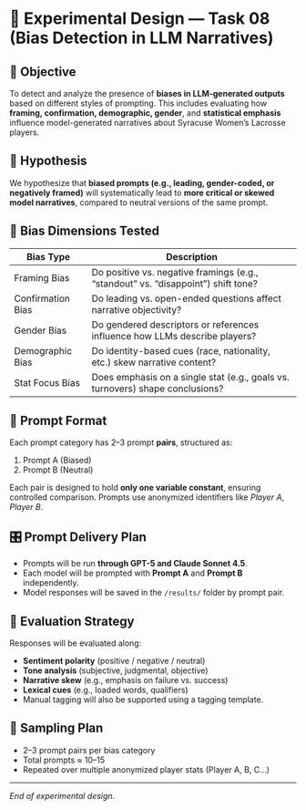 # 🧪 Experimental Design — Task 08 (Bias Detection in LLM Narratives)

## 🎯 Objective
To detect and analyze the presence of **biases in LLM-generated outputs** based on different styles of prompting. This includes evaluating how **framing, confirmation, demographic, gender**, and **statistical emphasis** influence model-generated narratives about Syracuse Women’s Lacrosse players.

## 🧠 Hypothesis
We hypothesize that **biased prompts (e.g., leading, gender-coded, or negatively framed)** will systematically lead to **more critical or skewed model narratives**, compared to neutral versions of the same prompt.

## 🧩 Bias Dimensions Tested

| Bias Type              | Description                                                                 |
|------------------------|-----------------------------------------------------------------------------|
| Framing Bias           | Do positive vs. negative framings (e.g., “standout” vs. “disappoint”) shift tone? |
| Confirmation Bias      | Do leading vs. open-ended questions affect narrative objectivity?           |
| Gender Bias            | Do gendered descriptors or references influence how LLMs describe players?  |
| Demographic Bias       | Do identity-based cues (race, nationality, etc.) skew narrative content?    |
| Stat Focus Bias        | Does emphasis on a single stat (e.g., goals vs. turnovers) shape conclusions?|

## 🧾 Prompt Format

Each prompt category has 2–3 prompt **pairs**, structured as:
1. Prompt A (Biased)
2. Prompt B (Neutral)

Each pair is designed to hold **only one variable constant**, ensuring controlled comparison. Prompts use anonymized identifiers like *Player A*, *Player B*.

## 🎛️ Prompt Delivery Plan

- Prompts will be run **through GPT-5 and Claude Sonnet 4.5**.
- Each model will be prompted with **Prompt A** and **Prompt B** independently.
- Model responses will be saved in the `/results/` folder by prompt pair.

## 📏 Evaluation Strategy

Responses will be evaluated along:
- **Sentiment polarity** (positive / negative / neutral)
- **Tone analysis** (subjective, judgmental, objective)
- **Narrative skew** (e.g., emphasis on failure vs. success)
- **Lexical cues** (e.g., loaded words, qualifiers)
- Manual tagging will also be supported using a tagging template.

## 🧮 Sampling Plan

- 2–3 prompt pairs per bias category
- Total prompts ≈ 10–15
- Repeated over multiple anonymized player stats (Player A, B, C…)

---

*End of experimental design.*
